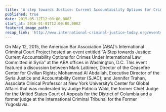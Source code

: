 ```yaml
---
title: 'A step towards Justice: Current Accountability Options for Crimes under International Law Committed in Syria'
published: true
date: 2015-05-12T12:00:00.000Z
start_at: 2016-01-01T12:00:00.000Z
featured_image_path:
recap_link: 'http://www.international-criminal-justice-today.org/events/a-step-towards-justice-current-accountability-options-for-crimes-under-international-law-committed-in-syria/'
---
```



On May 12, 2015, the American Bar Association (ABA)’s International Criminal Court Project hosted an event entitled “A Step towards Justice: Current Accountability Options for Crimes Under International Law Committed in Syria” at the ABA offices in Washington, D.C. This event featured a discussion between Mark Lattimer, Director of the Ceasefire Center for Civilian Rights; Mohammad Al Abdallah, Executive Director of the Syria Justice and Accountability Center (SJAC); and Jennifer Trahan, Associate Clinical Professor at New York University’s Center for Global Affairs that was moderated by Judge Patricia Wald, the former Chief Judge for the United States Court of Appeals for the District of Columbia and a former judge at the International Criminal Tribunal for the Former Yugoslavia.